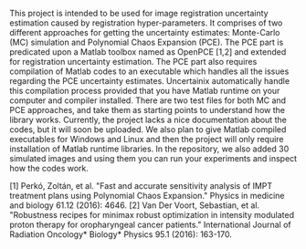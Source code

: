 This project is intended to be used for image registration uncertainty estimation caused by registration hyper-parameters. 
It comprises of two different approaches for getting the uncertainty estimates: Monte-Carlo (MC) simulation and Polynomial Chaos Expansion (PCE).
The PCE part is predicated upon a Matlab toolbox named as OpenPCE [1,2] and extended for registration uncertainty estimation. 
The PCE part also requires compilation of Matlab codes to an executable which handles all the issues regarding the PCE uncertainty estimates.
Uncertainix automatically handle this compilation process provided that you have Matlab runtime on your computer and compiler installed.
There are two test files for both MC and PCE approaches, and take them as starting points to understand how the library works.
Currently, the project lacks a nice documentation about the codes, but it will soon be uploaded. 
We also plan to give Matlab compiled executables for Windows and Linux and then the project will only require installation of Matlab runtime libraries.
In the repository, we also added 30 simulated images and using them you can run your experiments and inspect how the codes work.

[1] Perkó, Zoltán, et al. "Fast and accurate sensitivity analysis of IMPT treatment plans using Polynomial Chaos Expansion." Physics in medicine and biology 61.12 (2016): 4646.
[2] Van Der Voort, Sebastian, et al. "Robustness recipes for minimax robust optimization in intensity modulated proton therapy for oropharyngeal cancer patients." International Journal of Radiation Oncology* Biology* Physics 95.1 (2016): 163-170.
